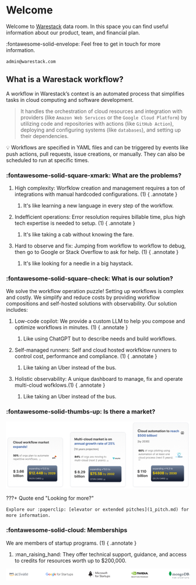 # Welcome

Welcome to [Warestack](https://www.warestack.com "Visit console page") data room. In this space you can find useful information about our product, team, and financial plan.

:fontawesome-solid-envelope: Feel free to get in touch for more information.
```
admin@warestack.com
```

## What is a Warestack workflow?

A workflow in Warestack’s context is an automated process that simplifies tasks in cloud computing and software development. 

> It handles the orchestration of cloud resources and integration with providers (like `Amazon Web Services` or the `Google Cloud Platform`) by utilizing code and repositories with actions (like `GitHub Action`), deploying and configuring systems (like `databases`), and setting up their dependencies.

:bulb: Workflows are specified in YAML files and can be triggered by events like push actions, pull requests, issue creations, or manually. They can also be scheduled to run at specific times.

### :fontawesome-solid-square-xmark: What are the problems?

1. High complexity: Worfklow creation and management requires a ton of integrations with manual hardcoded configurations. (1) 
    { .annotate }
    
    1. It's like learning a new language in every step of the workflow.
    
2. Indefficient operations: Error resolution requires billable time, plus high tech expertise is needed to setup. (1) 
    { .annotate }
    
    1. It's like taking a cab without knowing the fare.

3. Hard to observe and fix: Jumping from workflow to workflow to debug, then go to Google or Stack Overflow to ask for help. (1) 
    { .annotate }
    
    1. It's like looking for a needle in a big haystack.

### :fontawesome-solid-square-check:  What is our solution?

We solve the workflow operation puzzle! Setting up workflows is complex and costly. We simplify and reduce costs by providing workflow compositions and self-hosted solutions with observability. Our solution includes:

1. Low-code copilot: We provide a custom LLM to help you compose and optimize workflows in minutes. (1)
 { .annotate }
    
    1. Like using ChatGPT but to describe needs and build workflows.

2. Self-managed runners: Self and cloud hosted workfklow runners to control cost, performance and compliance. (1)
 { .annotate }
    
    1. Like taking an Uber instead of the bus.
    
3. Holistic observability: A unique dashboard to manage, fix and operate multi-cloud wofklows.(1)
 { .annotate }
    1. Like taking an Uber instead of the bus.

### :fontawesome-solid-thumbs-up: Is there a market?

<img src="assets/images/market.png" width=1000>

???+ Quote end "Looking for more?"

    Explore our :paperclip: [elevator or extended pitches](1_pitch.md) for more information.

### :fontawesome-solid-cloud: Memberships

We are members of startup programs. (1)
{ .annotate }

1.  :man_raising_hand: They offer technical support, guidance, and access to credits for resources worth up to $200,000.

<img src="assets/images/group.svg" alt="Stelios" width="1250"/>

